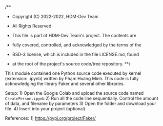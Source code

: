 /**
* Copyright (C) 2022-2022, HDM-Dev Team
* All Rights Reserved

* This file is part of HDM-Dev Team's project. The contents are
* fully covered, controlled, and acknowledged by the terms of the
* BSD-3 license, which is included in the file LICENSE.md, found
* at the root of the project's source code/tree repository.
**/

This module contained one Python source code executed by kernel (extension: .ipynb) written by Phạm Hoàng Minh. 
This code is fully acknowledging the library Faker and several other libraries.

Setup: 
	1) Open the Google Colab and upload the source code named `CreatePerson.ipynb`
	2) Run all the code line sequentially. Control the amount of data, and filename by parameters
	3) Open the folder and download your file.
	4) Insert into your project (optional)

References:
	1) https://pypi.org/project/Faker/

 